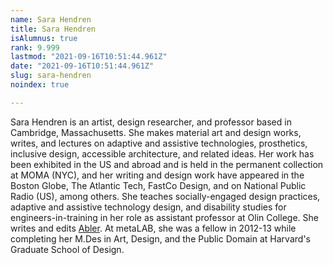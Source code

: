 ```yaml
---
name: Sara Hendren
title: Sara Hendren
isAlumnus: true
rank: 9.999
lastmod: "2021-09-16T10:51:44.961Z"
date: "2021-09-16T10:51:44.961Z"
slug: sara-hendren
noindex: true

---
```

Sara Hendren is an artist, design researcher, and professor based in Cambridge, Massachusetts. She makes material art and design works, writes, and lectures on adaptive and assistive technologies, prosthetics, inclusive design, accessible architecture, and related ideas. Her work has been exhibited in the US and abroad and is held in the permanent collection at MOMA (NYC), and her writing and design work have appeared in the Boston Globe, The Atlantic Tech, FastCo Design, and on National Public Radio (US), among others. She teaches socially-engaged design practices, adaptive and assistive technology design, and disability studies for engineers-in-training in her role as assistant professor at Olin College. She writes and edits [Abler](https://ablersite.org/). At metaLAB, she was a fellow in 2012-13 while completing her M.Des in Art, Design, and the Public Domain at Harvard's Graduate School of Design.